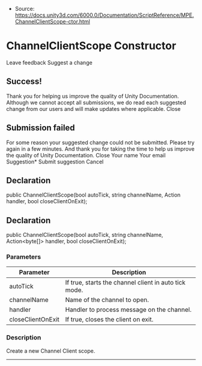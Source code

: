 * Source: https://docs.unity3d.com/6000.0/Documentation/ScriptReference/MPE.ChannelClientScope-ctor.html

# ChannelClientScope Constructor
Leave feedback
Suggest a change
## Success!
Thank you for helping us improve the quality of Unity Documentation. Although we cannot accept all submissions, we do read each suggested change from our users and will make updates where applicable.
Close
## Submission failed
For some reason your suggested change could not be submitted. Please <a>try again</a> in a few minutes. And thank you for taking the time to help us improve the quality of Unity Documentation.
Close
Your name Your email Suggestion* Submit suggestion
Cancel
## Declaration
public ChannelClientScope(bool autoTick, string channelName, Action<string> handler, bool closeClientOnExit); 
## Declaration
public ChannelClientScope(bool autoTick, string channelName, Action<byte[]> handler, bool closeClientOnExit); 
### Parameters
Parameter | Description  
---|---  
autoTick | If true, starts the channel client in auto tick mode.  
channelName | Name of the channel to open.  
handler | Handler to process message on the channel.  
closeClientOnExit | If true, closes the client on exit.  
### Description
Create a new Channel Client scope.
* * *
